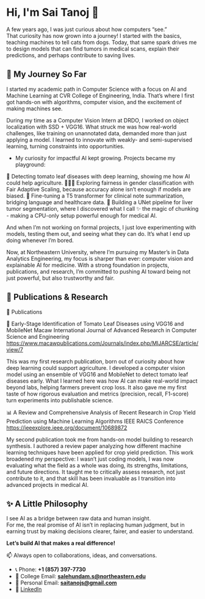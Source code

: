 # Hi, I'm Sai Tanoj 👋

A few years ago, I was just curious about how computers “see.”  
That curiosity has now grown into a journey! I started with the basics, teaching machines to tell cats from dogs. Today, that same spark drives me to design models that can find tumors in medical scans, explain their predictions, and perhaps contribute to saving lives.           


## 🌱 My Journey So Far
I started my academic path in Computer Science with a focus on AI and Machine Learning at CVR College of Engineering, India. That’s where I first got hands-on with algorithms, computer vision, and the excitement of making machines see. 

During my time as a Computer Vision Intern at DRDO, I worked on object localization with SSD + VGG16. What struck me was how real-world challenges, like training on unannotated data, demanded more than just applying a model. I learned to innovate with weakly- and semi-supervised learning, turning constraints into opportunities.

- My curiosity for impactful AI kept growing. Projects became my playground:

🌿 Detecting tomato leaf diseases with deep learning, showing me how AI could help agriculture.
🧑‍🤝‍🧑 Exploring fairness in gender classification with Fair Adaptive Scaling, because accuracy alone isn’t enough if models are biased.
📝 Fine-tuning a T5 transformer for clinical note summarization, bridging language and healthcare data.
🩻 Building a UNet pipeline for liver tumor segmentation, where I discovered what I call ✨ the magic of chunking - making a CPU-only setup powerful enough for medical AI.

And when I’m not working on formal projects, I just love experimenting with models, testing them out, and seeing what they can do. It’s what I end up doing whenever I’m bored.  

Now, at Northeastern University, where I’m pursuing my Master’s in Data Analytics Engineering, my focus is sharper than ever: computer vision and explainable AI for medicine. With a strong foundation in projects, publications, and research, I’m committed to pushing AI toward being not just powerful, but also trustworthy and fair.


## 🔬 Publications & Research
📑 Publications

🔬 Early-Stage Identification of Tomato Leaf Diseases using VGG16 and MobileNet
Macaw International Journal of Advanced Research in Computer Science and Engineering
https://www.macawpublications.com/Journals/index.php/MIJARCSE/article/view/7

This was my first research publication, born out of curiosity about how deep learning could support agriculture. I developed a computer vision model using an ensemble of VGG16 and MobileNet to detect tomato leaf diseases early. What I learned here was how AI can make real-world impact beyond labs, helping farmers prevent crop loss. It also gave me my first taste of how rigorous evaluation and metrics (precision, recall, F1-score) turn experiments into publishable science.

📊 A Review and Comprehensive Analysis of Recent Research in Crop Yield Prediction using Machine Learning Algorithms
IEEE RAICS Conference
https://ieeexplore.ieee.org/document/10689872

My second publication took me from hands-on model building to research synthesis. I authored a review paper analyzing how different machine learning techniques have been applied for crop yield prediction. This work broadened my perspective: I wasn’t just coding models, I was now evaluating what the field as a whole was doing, its strengths, limitations, and future directions. It taught me to critically assess research, not just contribute to it, and that skill has been invaluable as I transition into advanced projects in medical AI.

## ✨ A Little Philosophy
I see AI as a bridge between raw data and human insight.  
For me, the real promise of AI isn’t in replacing human judgment, but in earning trust by making decisions clearer, fairer, and easier to understand.

**Let’s build AI that makes a real difference!**  

📫 Always open to collaborations, ideas, and conversations.  
- 📞 Phone: **+1 (857) 397-7730**  
- 📧 College Email: **salehundam.s@northeastern.edu**  
- 📧 Personal Email: **saitanojs@gmail.com**  
- 💼 [LinkedIn](https://linkedin.com/in/saitanojs)  
